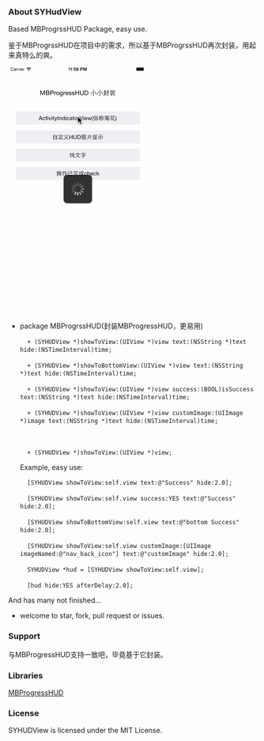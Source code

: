 ### About SYHudView

Based MBProgrssHUD Package, easy use.

鉴于MBProgrssHUD在项目中的需求，所以基于MBProgrssHUD再次封装，用起来真特么的爽。



![intro gif](https://github.com/sauchye/SYHUDView/blob/master/intro.gif)



- package MBProgrssHUD(封装MBProgressHUD，更易用)<br/>

	

		+ (SYHUDView *)showToView:(UIView *)view text:(NSString *)text hide:(NSTimeInterval)time;

		+ (SYHUDView *)showToBottomView:(UIView *)view text:(NSString *)text hide:(NSTimeInterval)time;

		+ (SYHUDView *)showToView:(UIView *)view success:(BOOL)isSuccess  text:(NSString *)text hide:(NSTimeInterval)time;

		+ (SYHUDView *)showToView:(UIView *)view customImage:(UIImage *)image text:(NSString *)text hide:(NSTimeInterval)time;

		

		+ (SYHUDView *)showToView:(UIView *)view;

	

	Example, easy use:

	

	 	

		[SYHUDView showToView:self.view text:@"Success" hide:2.0];

		[SYHUDView showToView:self.view success:YES text:@"Success" hide:2.0];

		[SYHUDView showToBottomView:self.view text:@"bottom Success" hide:2.0];

		[SYHUDView showToView:self.view customImage:[UIImage imageNamed:@"nav_back_icon"] text:@"customImage" hide:2.0];

		SYHUDView *hud = [SYHUDView showToView:self.view];

		[hud hide:YES afterDelay:2.0]; 


And has many not finished...


- welcome to star, fork, pull request or issues.

### Support

与MBProgressHUD支持一致吧，毕竟基于它封装。

### Libraries

<a href="https://github.com/jdg/MBProgressHUD">MBProgressHUD</a>



### License

SYHUDView is licensed under the MIT License.